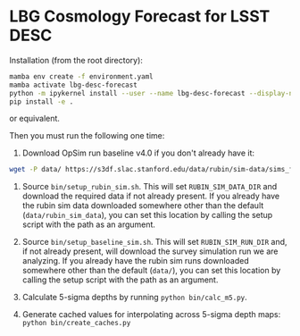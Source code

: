 # LBG Cosmology Forecast for LSST DESC

Installation (from the root directory):

```bash
mamba env create -f environment.yaml
mamba activate lbg-desc-forecast
python -m ipykernel install --user --name lbg-desc-forecast --display-name "LBG DESC Forecast"
pip install -e .
```

or equivalent.

Then you must run the following one time:

1. Download OpSim run baseline v4.0 if you don't already have it:

```bash
wget -P data/ https://s3df.slac.stanford.edu/data/rubin/sim-data/sims_featureScheduler_runs4.0/baseline/baseline_v4.0_10yrs.db
```

1. Source `bin/setup_rubin_sim.sh`. This will set `RUBIN_SIM_DATA_DIR` and download the required data if not already present. If you already have the rubin sim data downloaded somewhere other than the default (`data/rubin_sim_data`), you can set this location by calling the setup script with the path as an argument.

2. Source `bin/setup_baseline_sim.sh`. This will set `RUBIN_SIM_RUN_DIR` and, if not already present, will download the survey simulation run we are analyzing. If you already have the rubin sim runs downloaded somewhere other than the default (`data/`), you can set this location by calling the setup script with the path as an argument.

3. Calculate 5-sigma depths by running `python bin/calc_m5.py`.

4. Generate cached values for interpolating across 5-sigma depth maps: `python bin/create_caches.py`
